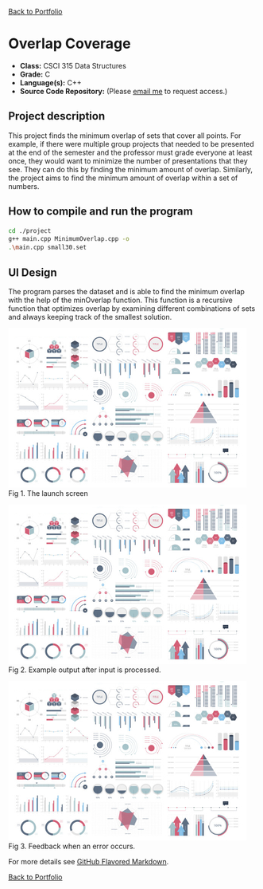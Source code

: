 [Back to Portfolio](./)

Overlap Coverage
===============

-   **Class:** CSCI 315 Data Structures
-   **Grade:** C
-   **Language(s):** C++
-   **Source Code Repository:** (Please [email me](mailto:weddingzack@gmail.com?subject=GitHub%20Access) to request access.)

## Project description

This project finds the minimum overlap of sets that cover all points. For example, if there were multiple group projects that needed to be presented at the end of the semester and the professor must grade everyone at least once, they would want to minimize the number of presentations that they see. They can do this by finding the minimum amount of overlap. Similarly, the project aims to find the minimum amount of overlap within a set of numbers.

## How to compile and run the program

```bash
cd ./project
g++ main.cpp MinimumOverlap.cpp -o
.\main.cpp small30.set
```

## UI Design

The program parses the dataset and is able to find the minimum overlap with the help of the minOverlap function. This function is a recursive function that optimizes overlap by examining different combinations of sets and always keeping track of the smallest solution. 

![screenshot](images/dummy_thumbnail.jpg)  
Fig 1. The launch screen

![screenshot](images/dummy_thumbnail.jpg)  
Fig 2. Example output after input is processed.

![screenshot](images/dummy_thumbnail.jpg)  
Fig 3. Feedback when an error occurs.

For more details see [GitHub Flavored Markdown](https://guides.github.com/features/mastering-markdown/).

[Back to Portfolio](./)
